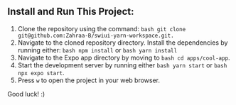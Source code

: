 ## Install and Run This Project:

1. Clone the repository using the command:
   `bash git clone git@github.com:Zahraa-B/swiui-yarn-workspace.git.`
2. Navigate to the cloned repository directory. Install the dependencies by running either:
   `bash npm install` or `bash yarn install`
3. Navigate to the Expo app directory by moving to `bash cd apps/cool-app`.
4. Start the development server by running either
   `bash yarn start` or `bash npx expo start`.
5. Press `w` to open the project in your web browser.

Good luck! :)
